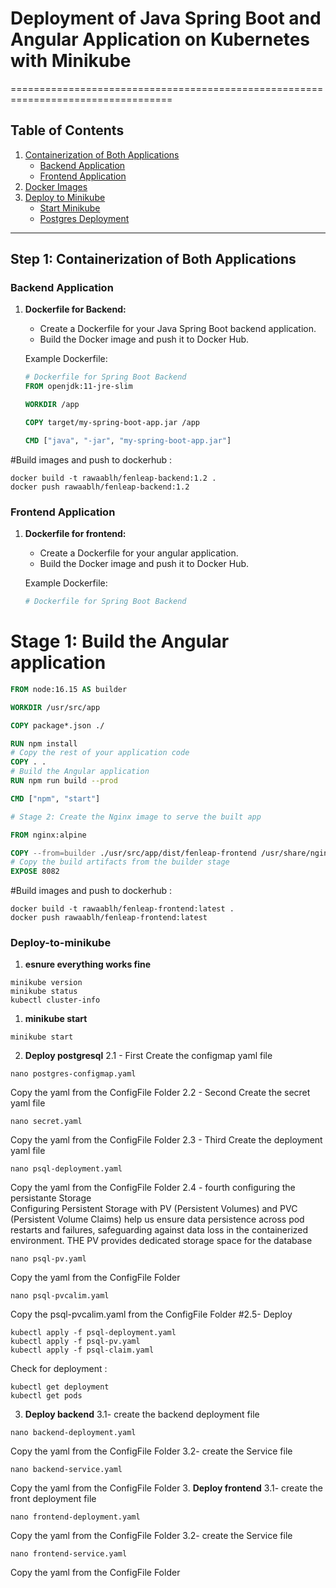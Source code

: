 # Deployment of Java Spring Boot and Angular Application on Kubernetes with Minikube
==================================================================================
## Table of Contents

1. [Containerization of Both Applications](#containerization-of-both-applications)
   - [Backend Application](#backend-application)
   - [Frontend Application](#frontend-application)
2. [Docker Images](#docker-images)
3. [Deploy to Minikube](#deploy-to-minikube)
   - [Start Minikube](#start-minikube)
   - [Postgres Deployment](#postgres-deployment)

---

## Step 1: Containerization of Both Applications

### Backend Application

1. **Dockerfile for Backend:**
   
   - Create a Dockerfile for your Java Spring Boot backend application.
   - Build the Docker image and push it to Docker Hub.
   
   Example Dockerfile:
   ```dockerfile
   # Dockerfile for Spring Boot Backend
   FROM openjdk:11-jre-slim
   
   WORKDIR /app
   
   COPY target/my-spring-boot-app.jar /app
   
   CMD ["java", "-jar", "my-spring-boot-app.jar"]

 #Build images and push to dockerhub :
```dockercmd
docker build -t rawaablh/fenleap-backend:1.2 .
docker push rawaablh/fenleap-backend:1.2

```
### Frontend Application
1. **Dockerfile for frontend:**
   
   - Create a Dockerfile for your angular application.
   - Build the Docker image and push it to Docker Hub.
   
   Example Dockerfile:
   ```dockerfile
   # Dockerfile for Spring Boot Backend
# Stage 1: Build the Angular application

```Dockerfile
FROM node:16.15 AS builder

WORKDIR /usr/src/app

COPY package*.json ./

RUN npm install
# Copy the rest of your application code
COPY . .
# Build the Angular application
RUN npm run build --prod

CMD ["npm", "start"]

# Stage 2: Create the Nginx image to serve the built app

FROM nginx:alpine

COPY --from=builder ./usr/src/app/dist/fenleap-frontend /usr/share/nginx/html
# Copy the build artifacts from the builder stage
EXPOSE 8082
```
 #Build images and push to dockerhub :
```dockercld
docker build -t rawaablh/fenleap-frontend:latest .
docker push rawaablh/fenleap-frontend:latest
```
### Deploy-to-minikube
1. **esnure everything works fine**
```check
minikube version
minikube status
kubectl cluster-info
```
1. **minikube start**
```start
minikube start
```
2. **Deploy postgresql**
   2.1 - First Create the configmap yaml file
```First Create the configmap yaml file
nano postgres-configmap.yaml
```
Copy the yaml from the ConfigFile Folder
2.2 - Second  Create the secret yaml file
```second Create the secret yaml file
nano secret.yaml
```
Copy the yaml from the ConfigFile Folder
2.3 - Third  Create the deployment yaml file
```second Create the secret yaml file
nano psql-deployment.yaml
```
Copy the yaml from the ConfigFile Folder
2.4 - fourth configuring the persistante Storage  
Configuring Persistent Storage with PV (Persistent Volumes) and PVC (Persistent Volume Claims) help us  ensure data persistence across pod restarts and failures, safeguarding against data loss in the containerized environment.
THE PV  provides dedicated storage space for the database 
```second Create the pv yaml file
nano psql-pv.yaml
```
Copy the yaml from the ConfigFile Folder

```second Create the pvc yaml file
nano psql-pvcalim.yaml

```
Copy the psql-pvcalim.yaml from the ConfigFile Folder
#2.5- Deploy
```second
kubectl apply -f psql-deployment.yaml
kubectl apply -f psql-pv.yaml
kubectl apply -f psql-claim.yaml
```
Check for deployment : 
```second
kubectl get deployment
kubectl get pods
```

3. **Deploy backend**
3.1- create the backend deployment file 
```Create the backend yaml file
nano backend-deployment.yaml
```
Copy the yaml from the ConfigFile Folder
3.2- create the Service file 
```Create the backend-service yaml file
nano backend-service.yaml
```
Copy the yaml from the ConfigFile Folder
3. **Deploy frontend**
3.1- create the front deployment file 
```Create the frontend yaml file
nano frontend-deployment.yaml
```
Copy the yaml from the ConfigFile Folder
3.2- create the Service file 
```Create the backend-service yaml file
nano frontend-service.yaml
```
Copy the yaml from the ConfigFile Folder



